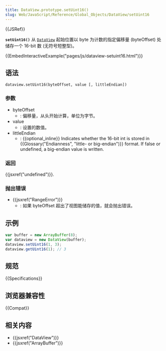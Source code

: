 ```yaml
---
title: DataView.prototype.setUint16()
slug: Web/JavaScript/Reference/Global_Objects/DataView/setUint16
---
```


{{JSRef}}

**`setUint16()`** 从 [`DataView`](/zh-CN/docs/Web/JavaScript/Reference/Global_Objects/DataView) 起始位置以 byte 为计数的指定偏移量 (byteOffset) 处储存一个 16-bit 数 (无符号短整型)。

{{EmbedInteractiveExample("pages/js/dataview-setuint16.html")}}

## 语法

```plain
dataview.setUint16(byteOffset, value [, littleEndian])
```

### 参数

- byteOffset
  - : 偏移量，从头开始计算，单位为字节。
- value
  - : 设置的数值。
- littleEndian
  - : {{optional_inline}} Indicates whether the 16-bit int is stored in {{Glossary("Endianness", "little- or big-endian")}} format. If false or undefined, a big-endian value is written.

### 返回

{{jsxref("undefined")}}.

### 抛出错误

- {{jsxref("RangeError")}}
  - : 如果 byteOffset 超出了视图能储存的值，就会抛出错误。

## 示例

```js
var buffer = new ArrayBuffer(8);
var dataview = new DataView(buffer);
dataview.setUint16(1, 3);
dataview.getUint16(1); // 3
```

## 规范

{{Specifications}}

## 浏览器兼容性

{{Compat}}

## 相关内容

- {{jsxref("DataView")}}
- {{jsxref("ArrayBuffer")}}
